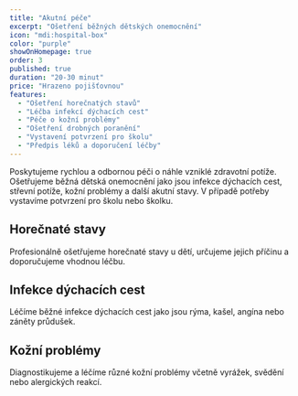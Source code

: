 ```yaml
---
title: "Akutní péče"
excerpt: "Ošetření běžných dětských onemocnění"
icon: "mdi:hospital-box"
color: "purple"
showOnHomepage: true
order: 3
published: true
duration: "20-30 minut"
price: "Hrazeno pojišťovnou"
features:
  - "Ošetření horečnatých stavů"
  - "Léčba infekcí dýchacích cest"
  - "Péče o kožní problémy"
  - "Ošetření drobných poranění"
  - "Vystavení potvrzení pro školu"
  - "Předpis léků a doporučení léčby"
---
```


Poskytujeme rychlou a odbornou péči o náhle vzniklé zdravotní potíže. Ošetřujeme běžná dětská onemocnění jako jsou infekce dýchacích cest, střevní potíže, kožní problémy a další akutní stavy. V případě potřeby vystavíme potvrzení pro školu nebo školku.

## Horečnaté stavy

Profesionálně ošetřujeme horečnaté stavy u dětí, určujeme jejich příčinu a doporučujeme vhodnou léčbu.

## Infekce dýchacích cest

Léčíme běžné infekce dýchacích cest jako jsou rýma, kašel, angína nebo záněty průdušek.

## Kožní problémy

Diagnostikujeme a léčíme různé kožní problémy včetně vyrážek, svědění nebo alergických reakcí.
